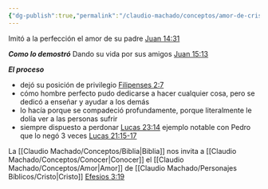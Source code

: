 ```yaml
---
{"dg-publish":true,"permalink":"/claudio-machado/conceptos/amor-de-cristo/"}
---
```




Imitó a la perfección el amor de su padre [Juan 14:31](https://wol.jw.org/es/wol/b/r4/lp-s/nwtsty/43/14#v=43:14:31) 

***Como lo demostró***
Dando su vida por sus amigos [Juan 15:13](https://wol.jw.org/es/wol/bc/r4/lp-s/1102002054/2/0) 

***El proceso***
- dejó su posición de privilegio [Filipenses 2:7](https://wol.jw.org/es/wol/bc/r4/lp-s/1102002054/3/0)
- cómo hombre perfecto pudo dedicarse a hacer cualquier cosa, pero se dedicó a enseñar y ayudar a los demás 
- lo hacía porque se compadeció profundamente, porque literalmente le dolía ver a las personas sufrir 
- siempre dispuesto a perdonar [Lucas 23:14](https://wol.jw.org/es/wol/bc/r4/lp-s/1102002054/18/0) ejemplo notable con Pedro que lo negó 3 veces [Lucas 21:15-17](https://wol.jw.org/es/wol/b/r4/lp-s/nwtsty/43/21#v=43:21:15-43:21:17)  

La [[Claudio Machado/Conceptos/Biblia\|Biblia]] nos invita a [[Claudio Machado/Conceptos/Conocer\|Conocer]] el [[Claudio Machado/Conceptos/Amor\|Amor]] de [[Claudio Machado/Personajes Bíblicos/Cristo\|Cristo]] [Efesios 3:19](https://wol.jw.org/es/wol/bc/r4/lp-s/1102002054/24/0) 

